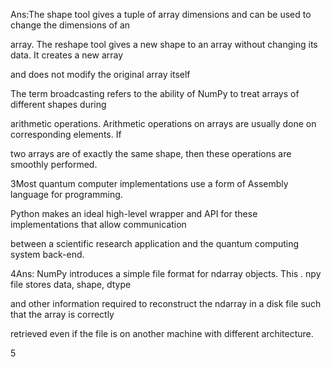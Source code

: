 Ans:The shape tool gives a tuple of array dimensions and can be used to change the dimensions of an 

array. The reshape tool gives a new shape to an array without changing its data. It creates a new array 

and does not modify the original array itself
 
The term broadcasting refers to the ability of NumPy to treat arrays of different shapes during 

arithmetic operations. Arithmetic operations on arrays are usually done on corresponding elements. If 

two arrays are of exactly the same shape, then these operations are smoothly performed.

3Most quantum computer implementations use a form of Assembly language for programming. 

Python makes an ideal high-level wrapper and API for these implementations that allow communication 

between a scientific research application and the quantum computing system back-end.

4Ans: NumPy introduces a simple file format for ndarray objects. This . npy file stores data, shape, dtype 

and other information required to reconstruct the ndarray in a disk file such that the array is correctly 

retrieved even if the file is on another machine with different architecture.

5
 













